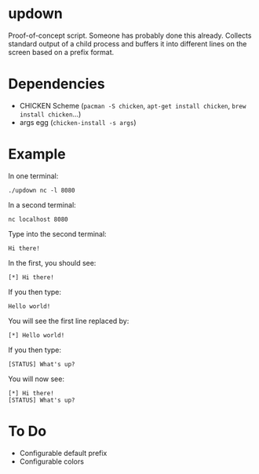 # updown

Proof-of-concept script. Someone has probably done this already.
Collects standard output of a child process and buffers it into different lines
on the screen based on a prefix format.

# Dependencies

- CHICKEN Scheme (`pacman -S chicken`, `apt-get install chicken`, `brew install chicken`...)
- args egg (`chicken-install -s args`)

# Example

In one terminal:

    ./updown nc -l 8080

In a second terminal:

    nc localhost 8080

Type into the second terminal:

    Hi there!

In the first, you should see:

    [*] Hi there!

If you then type:

    Hello world!

You will see the first line replaced by:

    [*] Hello world!

If you then type:

    [STATUS] What's up?

You will now see:

    [*] Hi there!
    [STATUS] What's up?

# To Do

- Configurable default prefix
- Configurable colors

